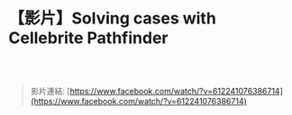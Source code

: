 # 【影片】Solving cases with Cellebrite Pathfinder

<!--more-->
<!--241-->
<br><br/>

>影片連結: [https://www.facebook.com/watch/?v=612241076386714](https://www.facebook.com/watch/?v=612241076386714)


